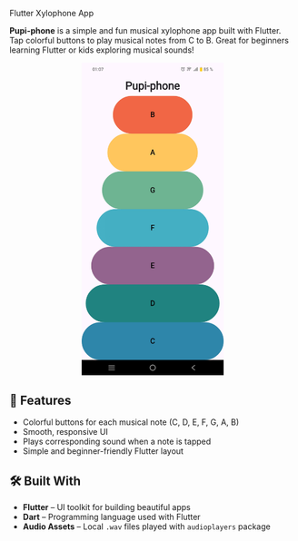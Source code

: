 Flutter Xylophone App

**Pupi-phone** is a simple and fun musical xylophone app built with Flutter. Tap colorful buttons to play musical notes from C to B. Great for beginners learning Flutter or kids exploring musical sounds!

<p align="center">
  <img src="screenshot-1.jpg" alt="Pupi-phone screenshot" width="250"/>
</p>

## 🚀 Features

- Colorful buttons for each musical note (C, D, E, F, G, A, B)
- Smooth, responsive UI
- Plays corresponding sound when a note is tapped
- Simple and beginner-friendly Flutter layout

## 🛠 Built With

- **Flutter** – UI toolkit for building beautiful apps
- **Dart** – Programming language used with Flutter
- **Audio Assets** – Local `.wav` files played with `audioplayers` package
